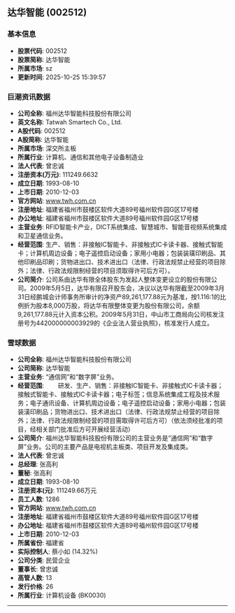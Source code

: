 ## 达华智能 (002512)

### 基本信息

- **股票代码**: 002512
- **股票简称**: 达华智能
- **所属市场**: sz
- **更新时间**: 2025-10-25 15:39:57

### 巨潮资讯数据

- **公司全称**: 福州达华智能科技股份有限公司
- **英文名称**: Tatwah Smartech Co., Ltd.
- **A股代码**: 002512
- **A股简称**: 达华智能
- **所属市场**: 深交所主板
- **所属行业**: 计算机、通信和其他电子设备制造业
- **法人代表**: 曾忠诚
- **注册资本(万元)**: 111249.6632
- **成立日期**: 1993-08-10
- **上市日期**: 2010-12-03
- **官方网站**: www.twh.com.cn
- **注册地址**: 福建省福州市鼓楼区软件大道89号福州软件园G区17号楼
- **办公地址**: 福建省福州市鼓楼区软件大道89号福州软件园G区17号楼
- **主营业务**: RFID智能卡产业，DICT系统集成、智慧城市、智能音视频系统集成和卫星通信业务。
- **经营范围**: 生产、销售：非接触IC智能卡、非接触式IC卡读卡器、接触式智能卡；计算机周边设备；电子遥控启动设备；家用小电器；包装装璜印刷品、其他印刷品印刷；货物进出口、技术进出口（法律、行政法规禁止经营的项目除外；法律、行政法规限制经营的项目须取得许可后方可）。
- **公司简介**: 公司系由达华有限全体股东为发起人整体变更设立的股份有限公司。2009年5月5日，达华有限召开股东会，决议以达华有限截至2009年3月31日经鹏城会计师事务所审计的净资产89,261,177.88元为基准，按1.116:1的比例折为股本8,000万股，将达华有限整体变更为股份有限公司，余额9,261,177.88元计入资本公积。2009年5月31日，中山市工商局向公司核发注册号为442000000003929的《企业法人营业执照》，核准发行人成立。

### 雪球数据

- **公司全称**: 福州达华智能科技股份有限公司
- **公司简称**: 达华智能
- **主营业务**: “通信网”和“数字屏”业务。
- **经营范围**: 　　研发、生产、销售：非接触IC智能卡、非接触式IC卡读卡器；接触式智能卡、接触式IC卡读卡器；电子标签；信息系统集成工程及技术服务；电子通讯设备、计算机周边设备；电子遥控启动设备；家用小电器；包装装潢印刷品；货物进出口、技术进出口（法律、行政法规禁止经营的项目除外；法律、行政法规限制经营的项目需取得许可后方可）（依法须经批准的项目，经相关部门批准后方可开展经营活动）
- **公司简介**: 福州达华智能科技股份有限公司的主营业务是“通信网”和“数字屏”业务。公司的主要产品是电视机主板类、项目开发及集成类。
- **法人代表**: 曾忠诚
- **总经理**: 张高利
- **董秘**: 张高利
- **成立日期**: 1993-08-10
- **注册资本(元)**: 111249.66万元
- **员工人数**: 1286
- **官方网站**: www.twh.com.cn
- **注册地址**: 福建省福州市鼓楼区软件大道89号福州软件园G区17号楼
- **办公地址**: 福建省福州市鼓楼区软件大道89号福州软件园G区17号楼
- **上市日期**: 2010-12-03
- **所属省份**: 福建省
- **实际控制人**: 蔡小如 (14.32%)
- **公司分类**: 民营企业
- **董事长**: 曾忠诚
- **高管人数**: 13
- **发行价格**: 26
- **所属行业**: 计算机设备 (BK0030)

---